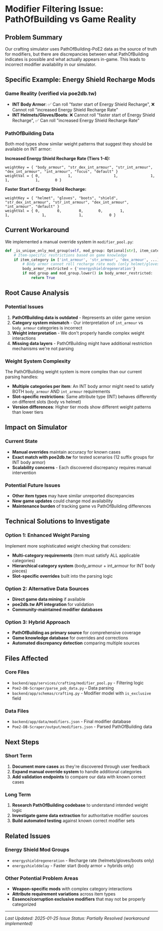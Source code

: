 # Modifier Filtering Issue: PathOfBuilding vs Game Reality

## Problem Summary

Our crafting simulator uses PathOfBuilding-PoE2 data as the source of truth for modifiers, but there are discrepancies between what PathOfBuilding indicates is possible and what actually appears in-game. This leads to incorrect modifier availability in our simulator.

## Specific Example: Energy Shield Recharge Mods

### Game Reality (verified via poe2db.tw)
- **INT Body Armor**: ✅ Can roll "faster start of Energy Shield Recharge", ❌ Cannot roll "increased Energy Shield Recharge Rate"
- **INT Helmets/Gloves/Boots**: ❌ Cannot roll "faster start of Energy Shield Recharge", ✅ Can roll "increased Energy Shield Recharge Rate"

### PathOfBuilding Data
Both mod types show similar weight patterns that suggest they should be available on INT armor:

**Increased Energy Shield Recharge Rate (Tiers 1-4):**
```
weightKey = { "body_armour", "str_dex_int_armour", "str_int_armour", "dex_int_armour", "int_armour", "focus", "default" }
weightVal = { 0,             1,                   1,               1,               1,            1,       0 }
```

**Faster Start of Energy Shield Recharge:**
```
weightKey = { "helmet", "gloves", "boots", "shield", "str_dex_int_armour", "str_int_armour", "dex_int_armour", "int_armour", "default" }
weightVal = { 0,        0,        0,       0,        1,                   1,               1,               1,            0 }
```

## Current Workaround

We implemented a manual override system in `modifier_pool.py`:

```python
def _is_unique_only_mod_group(self, mod_group: Optional[str], item_category: str = "") -> bool:
    # Item-specific restrictions based on game knowledge
    if item_category in ['int_armour', 'str_armour', 'dex_armour', ...]:
        # Body armor cannot roll recharge rate mods (only helmet/gloves/boots can)
        body_armor_restricted = {'energyshieldregeneration'}
        if mod_group and mod_group.lower() in body_armor_restricted:
            return True
```

## Root Cause Analysis

### Potential Issues
1. **PathOfBuilding data is outdated** - Represents an older game version
2. **Category system mismatch** - Our interpretation of `int_armour` vs `body_armour` categories is incorrect
3. **Weight interpretation** - We don't properly handle complex weight interactions
4. **Missing data layers** - PathOfBuilding might have additional restriction mechanisms we're not parsing

### Weight System Complexity
The PathOfBuilding weight system is more complex than our current parsing handles:

- **Multiple categories per item**: An INT body armor might need to satisfy BOTH `body_armour` AND `int_armour` requirements
- **Slot-specific restrictions**: Same attribute type (INT) behaves differently on different slots (body vs helmet)
- **Version differences**: Higher tier mods show different weight patterns than lower tiers

## Impact on Simulator

### Current State
- **Manual overrides** maintain accuracy for known cases
- **Exact match with poe2db.tw** for tested scenarios (12 suffix groups for INT body armor)
- **Scalability concerns** - Each discovered discrepancy requires manual intervention

### Potential Future Issues
- **Other item types** may have similar unreported discrepancies
- **New game updates** could change mod availability
- **Maintenance burden** of tracking game vs PathOfBuilding differences

## Technical Solutions to Investigate

### Option 1: Enhanced Weight Parsing
Implement more sophisticated weight checking that considers:
- **Multi-category requirements** (item must satisfy ALL applicable categories)
- **Hierarchical category system** (body_armour + int_armour for INT body pieces)
- **Slot-specific overrides** built into the parsing logic

### Option 2: Alternative Data Sources
- **Direct game data mining** if available
- **poe2db.tw API integration** for validation
- **Community-maintained modifier databases**

### Option 3: Hybrid Approach
- **PathOfBuilding as primary source** for comprehensive coverage
- **Game knowledge database** for overrides and corrections
- **Automated discrepancy detection** comparing multiple sources

## Files Affected

### Core Files
- `backend/app/services/crafting/modifier_pool.py` - Filtering logic
- `Poe2-DB-Scraper/parse_pob_data.py` - Data parsing
- `backend/app/schemas/crafting.py` - Modifier model with `is_exclusive` field

### Data Files
- `backend/app/data/modifiers.json` - Final modifier database
- `Poe2-DB-Scraper/output/modifiers.json` - Parsed PathOfBuilding data

## Next Steps

### Short Term
1. **Document more cases** as they're discovered through user feedback
2. **Expand manual override system** to handle additional categories
3. **Add validation endpoints** to compare our data with known correct cases

### Long Term
1. **Research PathOfBuilding codebase** to understand intended weight logic
2. **Investigate game data extraction** for authoritative modifier sources
3. **Build automated testing** against known correct modifier sets

## Related Issues

### Energy Shield Mod Groups
- `energyshieldregeneration` - Recharge rate (helmets/gloves/boots only)
- `energyshielddelay` - Faster start (body armor + hybrids only)

### Other Potential Problem Areas
- **Weapon-specific mods** with complex category interactions
- **Attribute requirement variations** across item types
- **Essence/corruption exclusive modifiers** that may not be properly categorized

---

*Last Updated: 2025-01-25*
*Issue Status: Partially Resolved (workaround implemented)*